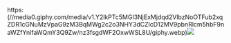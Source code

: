https:(//media0.giphy.com/media/v1.Y2lkPTc5MGI3NjExMjdqd2VlbzNoOTFub2xqZDR1cGNuMzVpaG9zM3BqMWg2c2o3NHY3dCZlcD12MV9pbnRlcm5hbF9naWZfYnlfaWQmY3Q9Zw/nz3fsgdWF2OxwWSL8U/giphy.webp)![](link)

